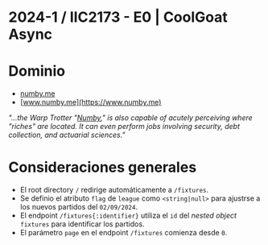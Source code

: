 # 2024-1 / IIC2173 - E0 | CoolGoat Async

# Dominio
- [numby.me](https://numby.me)
- [www.numby.me](https://www.numby.me)

_"...the Warp Trotter "[Numby](https://honkai-star-rail.fandom.com/wiki/Topaz_and_Numby)," is also capable of acutely perceiving where "riches" are located. It can even perform jobs involving security, debt collection, and actuarial sciences."_

# Consideraciones generales

- El root directory ```/``` redirige automáticamente a ```/fixtures```.
- Se definio el atributo ```flag``` de ```league``` como ```<string|null>``` para ajustrse a los nuevos partidos del ```02/09/2024```.
- El endpoint ```/fixtures{:identifier}``` utiliza el ```id``` del _nested object_ ```fixtures``` para identificar los partidos.
- El parámetro ```page``` en el endpoint ```/fixtures``` comienza desde ```0```.
